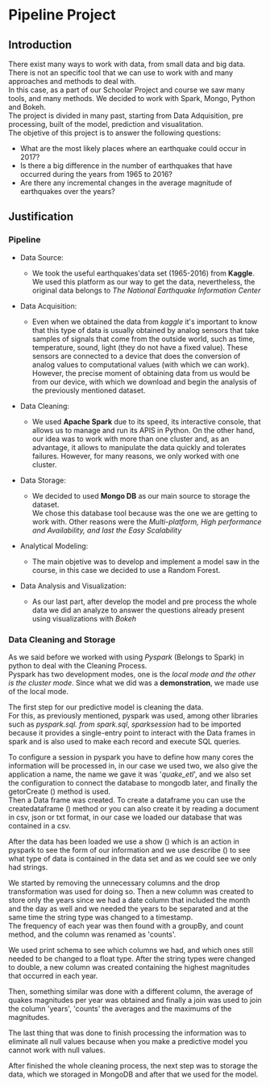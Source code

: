 <h1>Pipeline Project</h1>

<h2> Introduction</h2>

There exist many ways to work with data, from small data and big data.<br>
There is not an specific tool that we can use to work with and many approaches and methods to deal with. <br>
In this case, as a part of our Schoolar Project and course we saw many tools, and many methods. We decided to work with Spark, Mongo, Python and Bokeh. <br>
The project is divided in many past, starting from Data Adquisition, pre processing, built of the model, prediction and visualitation. <br>
The objetive of this project is to answer the following questions: 
* What are the most likely places where an earthquake could occur in 2017?
* Is there a big difference in the number of earthquakes that have occurred during the years from 1965 to 2016?
* Are there any incremental changes in the average magnitude of earthquakes over the years?
<h2>Justification</h2>
<h3> Pipeline</h3>

* Data Source: 
  * We took the useful earthquakes'data set (1965-2016) from **Kaggle**. <br>
  We used this platform as our way to get the data, nevertheless, the original data belongs to *The National Earthquake Information Center* 
  
* Data Acquisition:
  * Even when we obtained the data from *kaggle* it's important to know that this type of data is usually obtained by analog sensors that take samples of signals that come from the outside world, such as time, temperature, sound, light (they do not have a fixed value). These sensors are connected to a device that does the conversion of analog values to computational values (with which we can work).<br>
However, the precise moment of obtaining data from us would be from our device, with which we download and begin the analysis of the previously mentioned dataset.

* Data Cleaning:
  * We used **Apache Spark** due to its speed, its interactive console, that allows us to manage and run its APIS in Python. On the other hand, our idea was to work with more than one cluster and, as an advantage, it allows to manipulate the data quickly and tolerates failures. However, for many reasons, we only worked with one cluster. 

* Data Storage:
  * We decided to used **Mongo DB** as our main source to storage the dataset. <br>
  We chose this database tool because was the one we are getting to work with. 
  Other reasons were the *Multi-platform, High performance and Availability, and last the Easy Scalability*

* Analytical Modeling: 
  * The main objetive was to develop and implement a model saw in the course, in this case we decided to use a Random Forest. 
  
* Data Analysis and Visualization:
  * As our last part, after develop the model and pre process the whole data we did an analyze to answer the questions already present using visualizations with *Bokeh*

<h3>Data Cleaning and Storage</h3>

As we said before we worked with using *Pyspark* (Belongs to Spark) in python to deal with the Cleaning Process. <br>
Pyspark has two development modes, one is the *local mode and the other is the cluster mode*. Since what we did was a **demonstration**, we made use of the local mode. <br> 

The first step for our predictive model is cleaning the data. <br>
For this, as previously mentioned, pyspark was used, among other libraries such as *pyspark.sql. from spark.sql*, *sparksession* had to be imported because it provides a single-entry point to interact with the Data frames in spark and is also used to make each record and execute SQL queries.<br>

To configure a session in pyspark you have to define how many cores the information will be processed in, in our case we used two, we also give the application a name, the name we gave it was '*quake_etl*', and we also set the configuration to connect the database to mongodb later, and finally the getorCreate () method is used. <br>
Then a Data frame was created. To create a dataframe you can use the createdataframe () method or you can also create it by reading a document in csv, json or txt format, in our case we loaded our database that was contained in a csv.<br>

After the data has been loaded we use a show () which is an action in pyspark to see the form of our information and we use describe () to see what type of data is contained in the data set and as we could see we only had strings. <br>

We started by removing the unnecessary columns and the drop transformation was used for doing so. Then a new column was created to store only the years since we had a date column that included the month and the day as well and we needed the years to be separated and at the same time the string type was changed to a timestamp.<br>
The frequency of each year was then found with a groupBy, and count method, and the column was renamed as 'counts'. <br>

We used print schema to see which columns we had, and which ones still needed to be changed to a float type. After the string types were changed to double, a new column was created containing the highest magnitudes that occurred in each year. <br>

Then, something similar was done with a different column, the average of quakes magnitudes per year was obtained and finally a join was used to join the column 'years', 'counts' the averages and the maximums of the magnitudes. <br>

The last thing that was done to finish processing the information was to eliminate all null values because when you make a predictive model you cannot work with null values.

After finished the whole cleaning process, the next step was to storage the data, which we storaged in MongoDB and after that we used for the model. 
